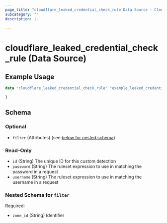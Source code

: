 ```yaml
---
page_title: "cloudflare_leaked_credential_check_rule Data Source - Cloudflare"
subcategory: ""
description: |-
  
---
```


# cloudflare_leaked_credential_check_rule (Data Source)



## Example Usage

```terraform
data "cloudflare_leaked_credential_check_rule" "example_leaked_credential_check_rule" {

}
```

<!-- schema generated by tfplugindocs -->
## Schema

### Optional

- `filter` (Attributes) (see [below for nested schema](#nestedatt--filter))

### Read-Only

- `id` (String) The unique ID for this custom detection
- `password` (String) The ruleset expression to use in matching the password in a request
- `username` (String) The ruleset expression to use in matching the username in a request

<a id="nestedatt--filter"></a>
### Nested Schema for `filter`

Required:

- `zone_id` (String) Identifier


